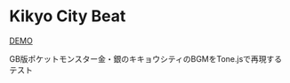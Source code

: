 # Kikyo City Beat

[DEMO](https://rendoh.github.io/kikyo-city-beat/)

GB版ポケットモンスター金・銀のキキョウシティのBGMをTone.jsで再現するテスト
